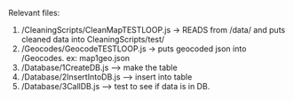 Relevant files:

1. /CleaningScripts/CleanMapTESTLOOP.js   -> READS from /data/ and puts cleaned data into CleaningScripts/test/
2. /Geocodes/GeocodeTESTLOOP.js       -> puts geocoded json into /Geocodes. ex: map1geo.json
3. /Database/1CreateDB.js --> make the table 
4. /Database/2InsertIntoDB.js --> insert into table 
5. /Database/3CallDB.js --> test to see if data is in DB. 
